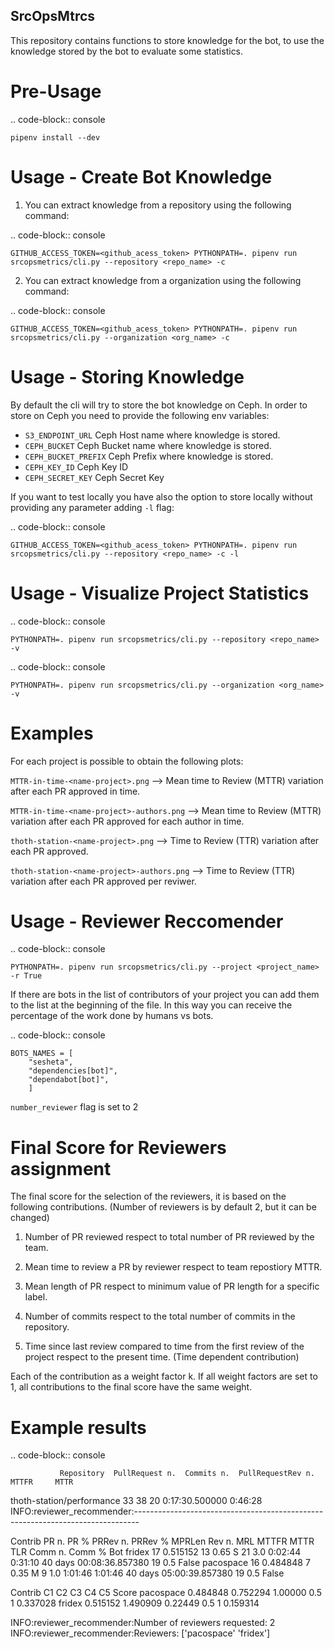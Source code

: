 SrcOpsMtrcs
------------

This repository contains functions to store knowledge for the bot,
to use the knowledge stored by the bot to evaluate some statistics.

Pre-Usage
=========

.. code-block:: console

    pipenv install --dev

Usage - Create Bot Knowledge
============================

1. You can extract knowledge from a repository using the following command:

.. code-block:: console

    GITHUB_ACCESS_TOKEN=<github_acess_token> PYTHONPATH=. pipenv run srcopsmetrics/cli.py --repository <repo_name> -c

2. You can extract knowledge from a organization using the following command:

.. code-block:: console

    GITHUB_ACCESS_TOKEN=<github_acess_token> PYTHONPATH=. pipenv run srcopsmetrics/cli.py --organization <org_name> -c

Usage - Storing Knowledge
====================================

By default the cli will try to store the bot knowledge on Ceph.
In order to store on Ceph you need to provide the following env variables:

- `S3_ENDPOINT_URL` Ceph Host name where knowledge is stored.
- `CEPH_BUCKET` Ceph Bucket name where knowledge is stored.
- `CEPH_BUCKET_PREFIX` Ceph Prefix where knowledge is stored.
- `CEPH_KEY_ID` Ceph Key ID
- `CEPH_SECRET_KEY` Ceph Secret Key

If you want to test locally you have also the option to store locally without providing any parameter adding `-l` flag:

.. code-block:: console

    GITHUB_ACCESS_TOKEN=<github_acess_token> PYTHONPATH=. pipenv run srcopsmetrics/cli.py --repository <repo_name> -c -l

Usage - Visualize Project Statistics
====================================

.. code-block:: console

    PYTHONPATH=. pipenv run srcopsmetrics/cli.py --repository <repo_name> -v

.. code-block:: console

    PYTHONPATH=. pipenv run srcopsmetrics/cli.py --organization <org_name> -v

Examples
=========
For each project is possible to obtain the following plots:

`MTTR-in-time-<name-project>.png` --> Mean time to Review (MTTR) variation after each PR approved in time.

`MTTR-in-time-<name-project>-authors.png` --> Mean time to Review (MTTR) variation after each PR approved for each author in time.

`thoth-station-<name-project>.png` --> Time to Review (TTR) variation after each PR approved.

`thoth-station-<name-project>-authors.png` --> Time to Review (TTR) variation after each PR approved per reviwer.

Usage - Reviewer Reccomender
============================

.. code-block:: console

    PYTHONPATH=. pipenv run srcopsmetrics/cli.py --project <project_name> -r True

If there are bots in the list of contributors of your project you can add them to the list
at the beginning of the file. In this way you can receive the percentage of the work
done by humans vs bots.

.. code-block:: console

    BOTS_NAMES = [
        "sesheta",
        "dependencies[bot]",
        "dependabot[bot]",
        ]

`number_reviewer` flag is set to 2

Final Score for Reviewers assignment
=====================================

The final score for the selection of the reviewers, it is based on the following
contributions. (Number of reviewers is by default 2, but it can be changed)

1. Number of PR reviewed respect to total number of PR reviewed by the team.

2. Mean time to review a PR by reviewer respect to team repostiory MTTR.

3. Mean length of PR respect to minimum value of PR length for a specific label.

4. Number of commits respect to the total number of commits in the repository.

5. Time since last review compared to time from the first review of the project respect to the present time.
(Time dependent contribution)

Each of the contribution as a weight factor k. If all weight factors are set to 1,
all contributions to the final score have the same weight.

Example results
===============

.. code-block:: console

               Repository  PullRequest n.  Commits n.  PullRequestRev n.           MTTFR     MTTR

thoth-station/performance              33          38                 20  0:17:30.500000  0:46:28
INFO:reviewer_recommender:-------------------------------------------------------------------------------

Contrib  PR n.      PR %  PRRev n.  PRRev % MPRLen  Rev n.  MRL    MTTFR     MTTR                     TLR  Comm n.  Comm %    Bot
fridex     17  0.515152        13     0.65      S      21  3.0  0:02:44  0:31:10 40 days 00:08:36.857380       19     0.5  False
pacospace  16  0.484848         7     0.35      M       9  1.0  1:01:46  1:01:46 40 days 05:00:39.857380       19     0.5  False

Contrib        C1        C2       C3   C4  C5     Score
pacospace  0.484848  0.752294  1.00000  0.5   1  0.337028
fridex     0.515152  1.490909  0.22449  0.5   1  0.159314

INFO:reviewer_recommender:Number of reviewers requested: 2
INFO:reviewer_recommender:Reviewers: ['pacospace' 'fridex']
